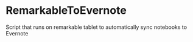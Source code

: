 # RemarkableToEvernote
Script that runs on remarkable tablet to automatically sync notebooks to Evernote
